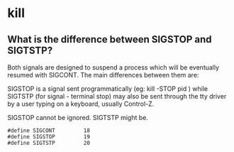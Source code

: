 # kill

## What is the difference between SIGSTOP and SIGTSTP?

Both signals are designed to suspend a process which will be eventually resumed with SIGCONT. The main differences between them are:

SIGSTOP is a signal sent programmatically (eg: kill -STOP pid ) while SIGTSTP (for signal - terminal stop) may also be sent through the tty driver by a user typing on a keyboard, usually Control-Z.

SIGSTOP cannot be ignored. SIGTSTP might be.

```
#define SIGCONT         18
#define SIGSTOP         19
#define SIGTSTP         20
```

